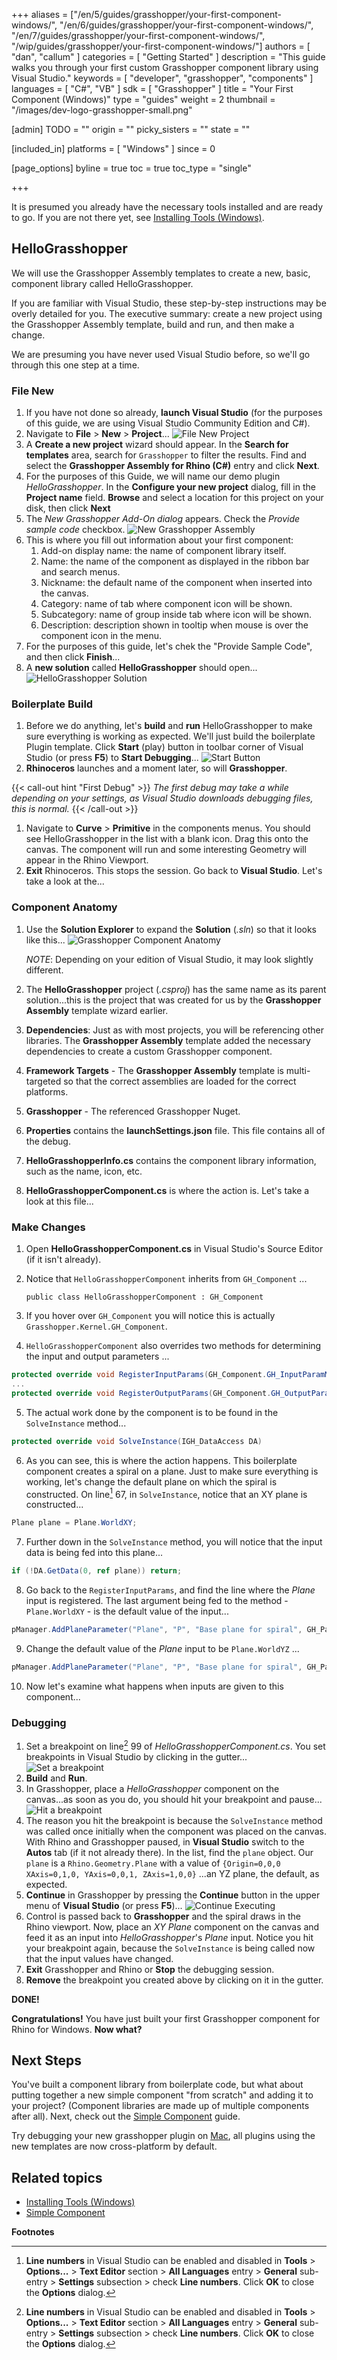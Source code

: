 +++
aliases = ["/en/5/guides/grasshopper/your-first-component-windows/", "/en/6/guides/grasshopper/your-first-component-windows/", "/en/7/guides/grasshopper/your-first-component-windows/", "/wip/guides/grasshopper/your-first-component-windows/"]
authors = [ "dan", "callum" ]
categories = [ "Getting Started" ]
description = "This guide walks you through your first custom Grasshopper component library using Visual Studio."
keywords = [ "developer", "grasshopper", "components" ]
languages = [ "C#", "VB" ]
sdk = [ "Grasshopper" ]
title = "Your First Component (Windows)"
type = "guides"
weight = 2
thumbnail = "/images/dev-logo-grasshopper-small.png"

[admin]
TODO = ""
origin = ""
picky_sisters = ""
state = ""

[included_in]
platforms = [ "Windows" ]
since = 0

[page_options]
byline = true
toc = true
toc_type = "single"

+++

It is presumed you already have the necessary tools installed and are ready to go. If you are not there yet, see [Installing Tools (Windows)](/guides/grasshopper/installing-tools-windows).

## HelloGrasshopper

We will use the Grasshopper Assembly templates to create a new, basic, component library called HelloGrasshopper.

If you are familiar with Visual Studio, these step-by-step instructions may be overly detailed for you. The executive summary: create a new project using the Grasshopper Assembly template, build and run, and then make a change.

We are presuming you have never used Visual Studio before, so we'll go through this one step at a time.

### File New

1. If you have not done so already, **launch Visual Studio** (for the purposes of this guide, we are using Visual Studio Community Edition and C#).
1. Navigate to **File** > **New** > **Project**...
   ![File New Project](/images/your-first-plugin-windows-01.png)
1. A **Create a new project** wizard should appear. In the **Search for templates** area, search for `Grasshopper` to filter the results. Find and select the **Grasshopper Assembly for Rhino (C\#)** entry and click **Next**.
1. For the purposes of this Guide, we will name our demo plugin _HelloGrasshopper_. In the **Configure your new project** dialog, fill in the **Project name** field. **Browse** and select a location for this project on your disk, then click **Next**
1. The _New Grasshopper Add-On dialog_ appears. Check the _Provide sample code_ checkbox.
   ![New Grasshopper Assembly](/images/your-first-component-windows-03.png)
1. This is where you fill out information about your first component:
   1. Add-on display name: the name of component library itself.
   1. Name: the name of the component as displayed in the ribbon bar and search menus.
   1. Nickname: the default name of the component when inserted into the canvas.
   1. Category: name of tab where component icon will be shown.
   1. Subcategory: name of group inside tab where icon will be shown.
   1. Description: description shown in tooltip when mouse is over the component icon in the menu.
1. For the purposes of this guide, let's chek the "Provide Sample Code", and then click **Finish**...
1. A **new solution** called **HelloGrasshopper** should open...
   ![HelloGrasshopper Solution](/images/your-first-component-windows-04.png)

### Boilerplate Build

1. Before we do anything, let's **build** and **run** HelloGrasshopper to make sure everything is working as expected. We'll just build the boilerplate Plugin template. Click **Start** (play) button in toolbar corner of Visual Studio (or press **F5**) to **Start Debugging**...
   ![Start Button](/images/your-first-compo-windows-06.png)
1. **Rhinoceros** launches and a moment later, so will **Grasshopper**.

{{< call-out hint "First Debug" >}}
_The first debug may take a while depending on your settings, as Visual Studio downloads debugging files, this is normal._
{{< /call-out >}}

1. Navigate to **Curve** > **Primitive** in the components menus. You should see HelloGrasshopper in the list with a blank icon. Drag this onto the canvas. The component will run and some interesting Geometry will appear in the Rhino Viewport.
1. **Exit** Rhinoceros. This stops the session. Go back to **Visual Studio**. Let's take a look at the...

### Component Anatomy

1. Use the **Solution Explorer** to expand the **Solution** (_.sln_) so that it looks like this...
   ![Grasshopper Component Anatomy](/images/your-first-component-windows-06.png)

   _NOTE_: Depending on your edition of Visual Studio, it may look slightly different.

1. The **HelloGrasshopper** project (_.csproj_) has the same name as its parent solution...this is the project that was created for us by the **Grasshopper Assembly** template wizard earlier.
1. **Dependencies**: Just as with most projects, you will be referencing other libraries. The **Grasshopper Assembly** template added the necessary dependencies to create a custom Grasshopper component.
1. **Framework Targets** - The **Grasshopper Assembly** template is multi-targeted so that the correct assemblies are loaded for the correct platforms.
1. **Grasshopper** - The referenced Grasshopper Nuget.
1. **Properties** contains the **launchSettings.json** file. This file contains all of the debug.
1. **HelloGrasshopperInfo.cs** contains the component library information, such as the name, icon, etc.
1. **HelloGrasshopperComponent.cs** is where the action is. Let's take a look at this file...

### Make Changes

1.  Open **HelloGrasshopperComponent.cs** in Visual Studio's Source Editor (if it isn't already).
1.  Notice that `HelloGrasshopperComponent` inherits from `GH_Component` ...

        public class HelloGrasshopperComponent : GH_Component

1.  If you hover over `GH_Component` you will notice this is actually `Grasshopper.Kernel.GH_Component`.
1.  `HelloGrasshopperComponent` also overrides two methods for determining the input and output parameters ...

```cs
protected override void RegisterInputParams(GH_Component.GH_InputParamManager pManager)
...
protected override void RegisterOutputParams(GH_Component.GH_OutputParamManager pManager)
```

5. The actual work done by the component is to be found in the `SolveInstance` method...

```cs
protected override void SolveInstance(IGH_DataAccess DA)
```

6. As you can see, this is where the action happens. This boilerplate component creates a spiral on a plane. Just to make sure everything is working, let's change the default plane on which the spiral is constructed. On line[^1] 67, in `SolveInstance`, notice that an XY plane is constructed...

```cs
Plane plane = Plane.WorldXY;
```

7. Further down in the `SolveInstance` method, you will notice that the input data is being fed into this plane...

```cs
if (!DA.GetData(0, ref plane)) return;
```

8. Go back to the `RegisterInputParams`, and find the line where the _Plane_ input is registered. The last argument being fed to the method - `Plane.WorldXY` - is the default value of the input...

```cs
pManager.AddPlaneParameter("Plane", "P", "Base plane for spiral", GH_ParamAccess.item, Plane.WorldXY);
```

9. Change the default value of the _Plane_ input to be `Plane.WorldYZ` ...

```cs
pManager.AddPlaneParameter("Plane", "P", "Base plane for spiral", GH_ParamAccess.item, Plane.WorldYZ);
```

10. Now let's examine what happens when inputs are given to this component...

### Debugging

1. Set a breakpoint on line[^1] 99 of _HelloGrasshopperComponent.cs_. You set breakpoints in Visual Studio by clicking in the gutter...
   ![Set a breakpoint](/images/your-first-component-windows-07.png)
1. **Build** and **Run**.
1. In Grasshopper, place a _HelloGrasshopper_ component on the canvas...as soon as you do, you should hit your breakpoint and pause...
   ![Hit a breakpoint](/images/your-first-component-windows-08.png)
1. The reason you hit the breakpoint is because the `SolveInstance` method was called once initially when the component was placed on the canvas. With Rhino and Grasshopper paused, in **Visual Studio** switch to the **Autos** tab (if it not already there). In the list, find the `plane` object. Our `plane` is a `Rhino.Geometry.Plane` with a value of `{Origin=0,0,0 XAxis=0,1,0, YAxis=0,0,1, ZAxis=1,0,0}` ...an YZ plane, the default, as expected.
1. **Continue** in Grasshopper by pressing the **Continue** button in the upper menu of **Visual Studio** (or press **F5**)...
   ![Continue Executing](/images/your-first-plugin-windows-11.png)
1. Control is passed back to **Grasshopper** and the spiral draws in the Rhino viewport. Now, place an _XY Plane_ component on the canvas and feed it as an input into _HelloGrasshopper_'s _Plane_ input. Notice you hit your breakpoint again, because the `SolveInstance` is being called now that the input values have changed.
1. **Exit** Grasshopper and Rhino or **Stop** the debugging session.
1. **Remove** the breakpoint you created above by clicking on it in the gutter.

**DONE!**

**Congratulations!** You have just built your first Grasshopper component for Rhino for Windows. **Now what?**

## Next Steps

You've built a component library from boilerplate code, but what about putting together a new simple component "from scratch" and adding it to your project? (Component libraries are made up of multiple components after all). Next, check out the [Simple Component](/guides/grasshopper/simple-component) guide.

Try debugging your new grasshopper plugin on [Mac](/guides/grasshopper/your-first-component-mac/), all plugins using the new templates are now cross-platform by default.

## Related topics

- [Installing Tools (Windows)](/guides/grasshopper/installing-tools-windows)
- [Simple Component](/guides/grasshopper/simple-component)

**Footnotes**

[^1]: **Line numbers** in Visual Studio can be enabled and disabled in **Tools** > **Options...** > **Text Editor** section > **All Languages** entry > **General** sub-entry > **Settings** subsection > check **Line numbers**. Click **OK** to close the **Options** dialog.

